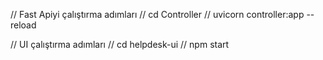 // Fast Apiyi çalıştırma adımları
// cd Controller
// uvicorn controller:app --reload

// UI çalıştırma adımları
// cd helpdesk-ui
// npm start
